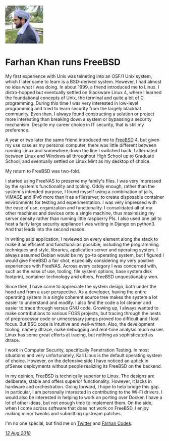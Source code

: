 <p><a href="/" alt="avatar" title="home page"><img src="farhan.jpeg" class="avatar"></a></p>

# Farhan Khan runs FreeBSD

My first experience with Unix was telneting into an OSF/1 Unix
system, which I later came to learn is a BSD-derived system. However,
I had almost no idea what I was doing. In about 1999, a friend
introduced me to Linux. I distro-hopped but eventually settled on
Slackware Linux 4, where I learned the foundational concepts of
Unix, the terminal and quite a bit of C programming. During this
time I was very interested in low-level programming and tried to
learn security from the largely blackhat community. Even then, I
always found constructing a solution or project more interesting
than breaking down a system or bypassing a security mechanism.
Despite my career choice in IT security, that is still my preference.

A year or two later the same friend introduced me to [FreeBSD] 4,
but given my use case as my personal computer, there was little
different between running Linux and somewhere down the line I
switched back.  I alternated between Linux and Windows all throughout
High School up to Graduate School, and eventually settled on Linux
Mint as my desktop of choice.

My return to FreeBSD was two-fold.

I started using FreeNAS to preserve my family's files. I was very
impressed by the system's functionality and tooling. Oddly enough,
rather than the system's intended purpose, I found myself using a
combination of jails, VIMAGE and IPv6 more than it as a fileserver,
to create disposable container environments for testing and
experimentation. I was very impressed with the ease of use,
organization and functionality. I consolidated all of my other
machines and devices onto a single machine, thus maximizing my
server density rather than running little raspberry PIs. I also
used one jail to host a fairly large security appliance I was writing
in Django on python3. And that leads into the second reason.

In writing said application, I reviewed on every element along the
stack to make it as efficient and functional as possible, including
the programming techniques and style, libraries, application server
and operating system. I always assumed Debian would be my go-to
operating system, but I figured I would give FreeBSD a fair shot,
especially considering my very positive experiences with FreeNAS.
Across every category I was concerned with, such as the ease of
use, tooling, file system options, base system disk footprint,
container technology and others, FreeBSD unquestionably won.

Since then, I have come to appreciate the system design, both under
the hood and from a user perspective. As a developer, having the
entire operating system in a single coherent source tree makes the
system a lot easier to understand and modify. I also find the code
a lot cleaner and easier to trace through versus GNU code. Growing
up, I always wanted to make contributions to various FOSS projects,
but tracing through the nests of preprocessor code or unnecessary
jumps proved too difficult and I lost focus. But BSD code is intuitive
and well-written. Also, the development tooling, namely dtrace,
make debugging and real-time analysis much easier. Linux has some
great efforts at tracing, but nothing as sophisticated as dtrace.

I work in Computer Security, specifically Penetration Testing. In
most situations and very unfortunately, Kali Linux is the default
operating system of choice. However, on the defensive side I have
noticed an uptick in pfSense deployments without people realizing
its FreeBSD on the backend.

In my opinion, FreeBSD is technically superior to Linux. The designs
are deliberate, stable and offers superior functionality. However,
it lacks in hardware and orchestration. Going forward, I hope to
help bridge this gap. In particular, I am personally interested in
contributing to the Wi-Fi drivers. I would also be interested in
helping to work on porting over Docker. I have a lot of other ideas,
but not enough time to implement them. On the side, when I come
across software that does not work on FreeBSD, I enjoy making minor
tweaks and submitting upstream patches.

I'm no one special, but find me on
[Twitter](https://twitter.com/FarhanYusufzai) and [Farhan
Codes](https://farhan.codes/).

_[12 Aug 2018](/raw/people/farhan.md)_

[FreeBSD]: https://www.freebsd.org/

